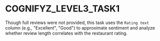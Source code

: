 # COGNIFYZ_LEVEL3_TASK1
Though full reviews were not provided, this task uses the `Rating text` column (e.g., "Excellent", "Good") to approximate sentiment and analyze whether review length correlates with the restaurant rating.
